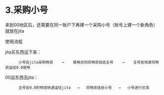 # 3.采购小号

来到00地区后，还需要在同一账户下再建一个采购小号（账号上建一个新角色）就放在jita

使用流程 

jita买东西运下来：

          小号在jita采购物资    →    使用合同将物资挂给主号    →    主号挂快递将物资运往0.0使用 

00运东西去jita：

          主号在0.0的物资快递运往jita   →   将物资挂给小号   →   小号进行买卖

